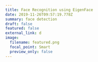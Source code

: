 ```yaml
---
title: Face Recognition using EigenFace
date: 2019-11-26T09:57:19.778Z
summary: face detection
draft: false
featured: false
external_link: d
image:
  filename: featured.png
  focal_point: Smart
  preview_only: false
---
```

